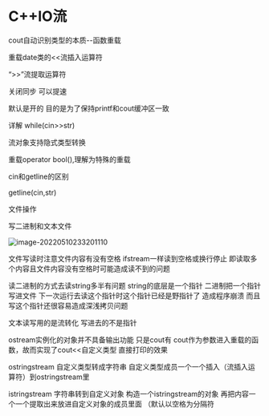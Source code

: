 # C++IO流





cout自动识别类型的本质--函数重载

重载date类的<<流插入运算符

“>>”流提取运算符

关闭同步 可以提速 

默认是开的  目的是为了保持printf和cout缓冲区一致



详解 while(cin>>str)

流对象支持隐式类型转换 

 重载operator bool(),理解为特殊的重载



cin和getline的区别

getline(cin,str)



文件操作

写二进制和文本文件

![image-20220510233201110](https://pic-1304888003.cos.ap-guangzhou.myqcloud.com/img/image-20220510233201110.png)



文件写读时注意文件内容有没有空格  ifstream一样读到空格或换行停止 即读取多个内容且文件内容没有空格时可能造成读不到的问题



读二进制的方式去读string多半有问题 string的底层是一个指针 二进制把一个指针写进文件 下一次运行去读这个指针时这个指针已经是野指针了 造成程序崩溃  而且写这个指针还很容易造成深浅拷贝问题

文本读写用的是流转化  写进去的不是指针



ostream实例化的对象并不具备输出功能 只是cout有 cout作为参数进入重载的函数，故而实现了cout<<自定义类型 直接打印的效果

ostringstream   自定义类型转成字符串  自定义类型成员一个一个插入（流插入运算符）到ostringstream里

istringstream   字符串转到自定义对象  构造一个istringstream的对象  再把内容一个一个提取出来放进自定义对象的成员里面  （默认以空格为分隔符



